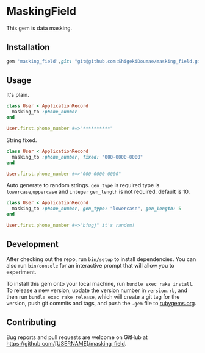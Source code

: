 # MaskingField

This gem is data masking.

## Installation

```ruby
gem 'masking_field',git: "git@github.com:ShigekiDoumae/masking_field.git"
```

## Usage
It's plain.
```ruby
class User < ApplicationRecord
  masking_to :phone_number
end

User.first.phone_number #=>"**********"
```

String fixed.
```ruby
class User < ApplicationRecord
  masking_to :phone_number, fixed: "000-0000-0000"
end

User.first.phone_number #=>"000-0000-0000"
```

Auto generate to random strings.
`gen_type` is required.type is `lowercase`,`uppercase` and `integer`
`gen_length` is not required. default is 10.
```ruby
class User < ApplicationRecord
  masking_to :phone_number, gen_type: "lowercase", gen_length: 5
end

User.first.phone_number #=>"bfugj" it's random!
```


## Development

After checking out the repo, run `bin/setup` to install dependencies. You can also run `bin/console` for an interactive prompt that will allow you to experiment.

To install this gem onto your local machine, run `bundle exec rake install`. To release a new version, update the version number in `version.rb`, and then run `bundle exec rake release`, which will create a git tag for the version, push git commits and tags, and push the `.gem` file to [rubygems.org](https://rubygems.org).

## Contributing

Bug reports and pull requests are welcome on GitHub at https://github.com/[USERNAME]/masking_field.
